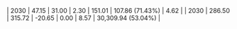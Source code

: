 | 2030 | 47.15 | 31.00 |  2.30 | 151.01 | 107.86 (71.43%) | 4.62 |
| 2030 | 286.50 | 315.72 | -20.65 | 0.00 | 8.57 | 30,309.94 (53.04%) |
